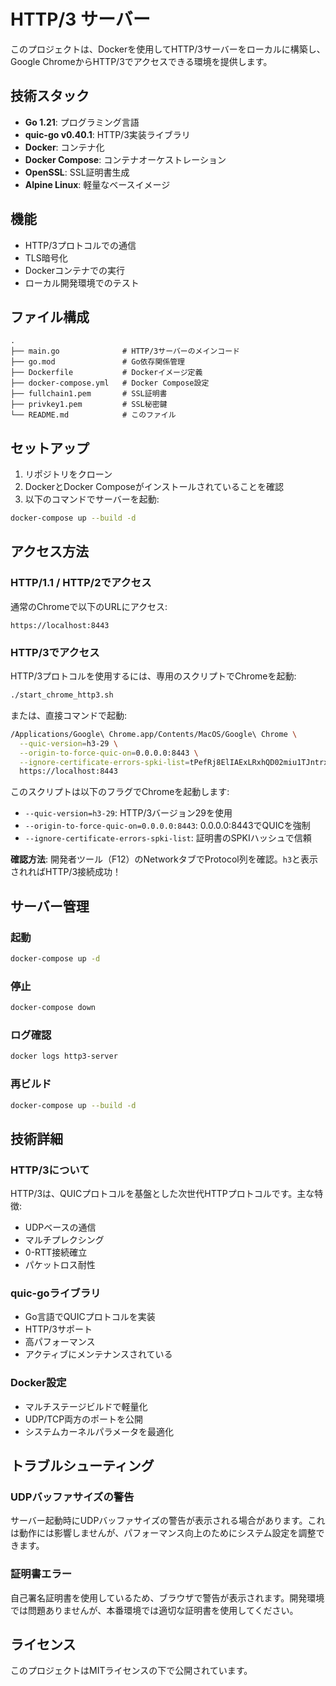 # HTTP/3 サーバー

このプロジェクトは、Dockerを使用してHTTP/3サーバーをローカルに構築し、Google ChromeからHTTP/3でアクセスできる環境を提供します。

## 技術スタック

- **Go 1.21**: プログラミング言語
- **quic-go v0.40.1**: HTTP/3実装ライブラリ
- **Docker**: コンテナ化
- **Docker Compose**: コンテナオーケストレーション
- **OpenSSL**: SSL証明書生成
- **Alpine Linux**: 軽量なベースイメージ

## 機能

- HTTP/3プロトコルでの通信
- TLS暗号化
- Dockerコンテナでの実行
- ローカル開発環境でのテスト

## ファイル構成

```
.
├── main.go              # HTTP/3サーバーのメインコード
├── go.mod               # Go依存関係管理
├── Dockerfile           # Dockerイメージ定義
├── docker-compose.yml   # Docker Compose設定
├── fullchain1.pem       # SSL証明書
├── privkey1.pem         # SSL秘密鍵
└── README.md            # このファイル
```

## セットアップ

1. リポジトリをクローン
2. DockerとDocker Composeがインストールされていることを確認
3. 以下のコマンドでサーバーを起動:

```bash
docker-compose up --build -d
```

## アクセス方法

### HTTP/1.1 / HTTP/2でアクセス

通常のChromeで以下のURLにアクセス:

```
https://localhost:8443
```

### HTTP/3でアクセス

HTTP/3プロトコルを使用するには、専用のスクリプトでChromeを起動:

```bash
./start_chrome_http3.sh
```

または、直接コマンドで起動:

```bash
/Applications/Google\ Chrome.app/Contents/MacOS/Google\ Chrome \
  --quic-version=h3-29 \
  --origin-to-force-quic-on=0.0.0.0:8443 \
  --ignore-certificate-errors-spki-list=tPefRj8ElIAExLRxhQD02miu1TJntrxz7eifF3+XgGo= \
  https://localhost:8443
```

このスクリプトは以下のフラグでChromeを起動します:
- `--quic-version=h3-29`: HTTP/3バージョン29を使用
- `--origin-to-force-quic-on=0.0.0.0:8443`: 0.0.0.0:8443でQUICを強制
- `--ignore-certificate-errors-spki-list`: 証明書のSPKIハッシュで信頼

**確認方法**: 開発者ツール（F12）のNetworkタブでProtocol列を確認。`h3`と表示されればHTTP/3接続成功！

## サーバー管理

### 起動
```bash
docker-compose up -d
```

### 停止
```bash
docker-compose down
```

### ログ確認
```bash
docker logs http3-server
```

### 再ビルド
```bash
docker-compose up --build -d
```

## 技術詳細

### HTTP/3について
HTTP/3は、QUICプロトコルを基盤とした次世代HTTPプロトコルです。主な特徴:
- UDPベースの通信
- マルチプレクシング
- 0-RTT接続確立
- パケットロス耐性

### quic-goライブラリ
- Go言語でQUICプロトコルを実装
- HTTP/3サポート
- 高パフォーマンス
- アクティブにメンテナンスされている

### Docker設定
- マルチステージビルドで軽量化
- UDP/TCP両方のポートを公開
- システムカーネルパラメータを最適化

## トラブルシューティング

### UDPバッファサイズの警告
サーバー起動時にUDPバッファサイズの警告が表示される場合があります。これは動作には影響しませんが、パフォーマンス向上のためにシステム設定を調整できます。

### 証明書エラー
自己署名証明書を使用しているため、ブラウザで警告が表示されます。開発環境では問題ありませんが、本番環境では適切な証明書を使用してください。

## ライセンス

このプロジェクトはMITライセンスの下で公開されています。
